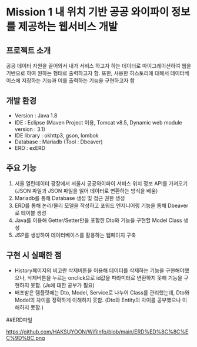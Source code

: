 # Mission 1 내 위치 기반 공공 와이파이 정보를 제공하는 웹서비스 개발

## 프로젝트 소개
공공 데이터 자원을 끌어와서 내가 서비스 하고자 하는 데이터로 마이그레이션하여 웹을 기반으로 하여 원하는 형태로 출력하고자 함. 또한, 사용한 히스토리에 대해서 데이터베이스에 저장하는 기능과 이를 출력하는 기능을 구현하고자 함

## 개발 환경
- Version : Java 1.8
- IDE : Eclipse (Maven Project 이용, Tomcat v8.5, Dynamic web module version : 3.1)
- IDE library : okhttp3, gson, lombok
- Database : Mariadb (Tool : Dbeaver)
- ERD : exERD

## 주요 기능
1. 서울 열린데이터 광장에서 서울시 공공와이파이 서비스 위치 정보 API를 가져오기 (JSON 파일과 JSON 파일을 읽어 데이터로 변환하는 방식을 배움)
2. Mariadb를 통해 Database 생성 및 접근 권한 생성
3. ERD를 통해 논리/물리 모델을 작성하고 포워드 엔지니어링 기능을 통해 Dbeaver로 테이블 생성
4. Java를 이용해 Getter/Setter만을 포함한 Dto와 기능을 구현할 Model Class 생성
5. JSP를 생성하여 데이터베이스를 활용하는 웹페이지 구축

## 구현 시 실패한 점
- History페이지의 비고란 삭제버튼을 이용해 데이터를 삭제하는 기능을 구현해야했으나, 삭제버튼을 누르는 onclick으로 id값을 파라미터로 변환하지 못해 기능을 구현하지 못함. (Js에 대한 공부가 필요)
- 배포받은 템플릿에는 Dto, Model, Service로 나누어 Class를 관리했는데, Dto와 Model의 차이를 정확하게 이해하지 못함. (Dto와 Entity의 차이를 공부했으나 이해하지 못함.)

##ERD파일

https://github.com/HAKSUYOON/WifiInfo/blob/main/ERD%ED%8C%8C%EC%9D%BC.png
